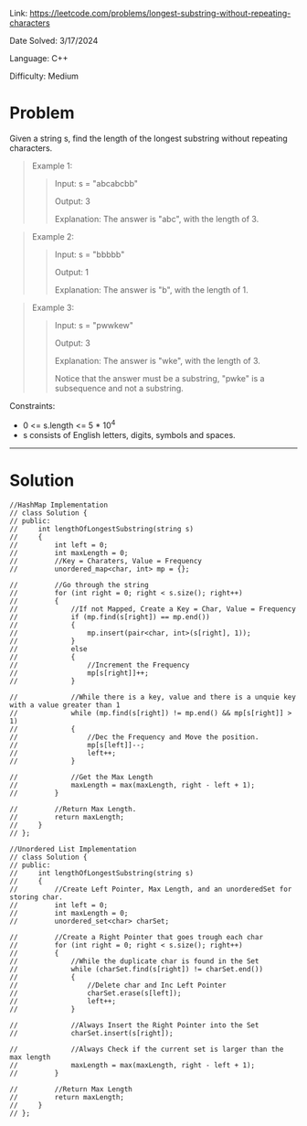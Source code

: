 Link: https://leetcode.com/problems/longest-substring-without-repeating-characters

Date Solved: 3/17/2024

Language: C++

Difficulty: Medium

# Problem

Given a string s, find the length of the longest substring without repeating characters.

>Example 1:
>
>>Input: s = "abcabcbb"
>>
>>Output: 3
>>
>>Explanation: The answer is "abc", with the length of 3.

>Example 2:
>
>>Input: s = "bbbbb"
>>
>>Output: 1
>>
>>Explanation: The answer is "b", with the length of 1.

>Example 3:
>
>>Input: s = "pwwkew"
>>
>>Output: 3
>>
>>Explanation: The answer is "wke", with the length of 3.
>>
>>Notice that the answer must be a substring, "pwke" is a subsequence and not a substring.
 
Constraints:

- 0 <= s.length <= 5 * 10<sup>4</sup>
- s consists of English letters, digits, symbols and spaces.

---

# Solution

```
//HashMap Implementation
// class Solution {
// public:
//     int lengthOfLongestSubstring(string s) 
//     {
//         int left = 0;
//         int maxLength = 0;
//         //Key = Charaters, Value = Frequency
//         unordered_map<char, int> mp = {};

//         //Go through the string
//         for (int right = 0; right < s.size(); right++)
//         {
//             //If not Mapped, Create a Key = Char, Value = Frequency
//             if (mp.find(s[right]) == mp.end())
//             {
//                 mp.insert(pair<char, int>(s[right], 1));
//             }
//             else
//             {
//                 //Increment the Frequency
//                 mp[s[right]]++;
//             }

//             //While there is a key, value and there is a unquie key with a value greater than 1 
//             while (mp.find(s[right]) != mp.end() && mp[s[right]] > 1)
//             {
//                 //Dec the Frequency and Move the position.
//                 mp[s[left]]--;
//                 left++;
//             }

//             //Get the Max Length
//             maxLength = max(maxLength, right - left + 1);
//         }
        
//         //Return Max Length.
//         return maxLength;
//     }
// };

//Unordered List Implementation
// class Solution {
// public:
//     int lengthOfLongestSubstring(string s) 
//     {
//         //Create Left Pointer, Max Length, and an unorderedSet for storing char.
//         int left = 0; 
//         int maxLength = 0;
//         unordered_set<char> charSet;

//         //Create a Right Pointer that goes trough each char
//         for (int right = 0; right < s.size(); right++)
//         {
//             //While the duplicate char is found in the Set 
//             while (charSet.find(s[right]) != charSet.end())
//             {
//                 //Delete char and Inc Left Pointer
//                 charSet.erase(s[left]);
//                 left++;
//             }

//             //Always Insert the Right Pointer into the Set
//             charSet.insert(s[right]);

//             //Always Check if the current set is larger than the max length
//             maxLength = max(maxLength, right - left + 1);
//         }

//         //Return Max Length
//         return maxLength;
//     }
// };
```

